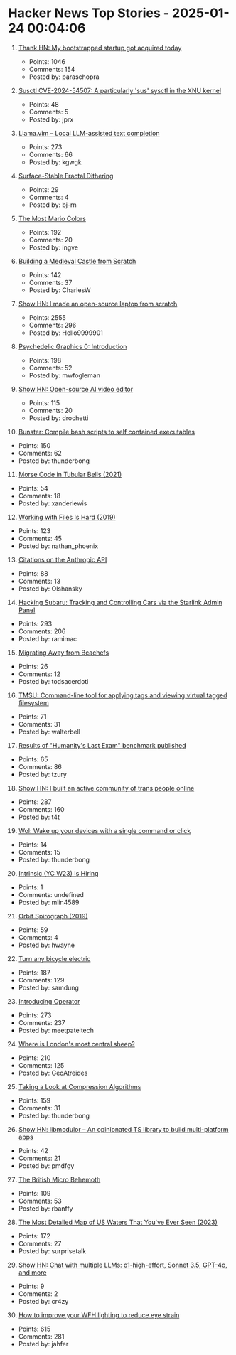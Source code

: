 # Hacker News Top Stories - 2025-01-24 00:04:06

1. [Thank HN: My bootstrapped startup got acquired today](undefined)
   - Points: 1046
   - Comments: 154
   - Posted by: paraschopra

2. [Susctl CVE-2024-54507: A particularly 'sus' sysctl in the XNU kernel](https://jprx.io/cve-2024-54507/)
   - Points: 48
   - Comments: 5
   - Posted by: jprx

3. [Llama.vim – Local LLM-assisted text completion](https://github.com/ggml-org/llama.vim)
   - Points: 273
   - Comments: 66
   - Posted by: kgwgk

4. [Surface-Stable Fractal Dithering](https://github.com/runevision/Dither3D)
   - Points: 29
   - Comments: 4
   - Posted by: bj-rn

5. [The Most Mario Colors](https://lmnt.me/blog/the-most-mario-colors.html)
   - Points: 192
   - Comments: 20
   - Posted by: ingve

6. [Building a Medieval Castle from Scratch](https://www.guedelon.fr/en/)
   - Points: 142
   - Comments: 37
   - Posted by: CharlesW

7. [Show HN: I made an open-source laptop from scratch](https://www.byran.ee/posts/creation/)
   - Points: 2555
   - Comments: 296
   - Posted by: Hello9999901

8. [Psychedelic Graphics 0: Introduction](https://benpence.com/blog/post/psychedelic-graphics-0)
   - Points: 198
   - Comments: 52
   - Posted by: mwfogleman

9. [Show HN: Open-source AI video editor](https://github.com/fal-ai-community/video-starter-kit)
   - Points: 115
   - Comments: 20
   - Posted by: drochetti

10. [Bunster: Compile bash scripts to self contained executables](https://github.com/yassinebenaid/bunster)
   - Points: 150
   - Comments: 62
   - Posted by: thunderbong

11. [Morse Code in Tubular Bells (2021)](https://madpsy.uk/link-between-the-soundtrack-of-the-exorcist-and-amateur-radio/)
   - Points: 54
   - Comments: 18
   - Posted by: xanderlewis

12. [Working with Files Is Hard (2019)](https://danluu.com/deconstruct-files/)
   - Points: 123
   - Comments: 45
   - Posted by: nathan_phoenix

13. [Citations on the Anthropic API](https://www.anthropic.com/news/introducing-citations-api)
   - Points: 88
   - Comments: 13
   - Posted by: Olshansky

14. [Hacking Subaru: Tracking and Controlling Cars via the Starlink Admin Panel](https://samcurry.net/hacking-subaru)
   - Points: 293
   - Comments: 206
   - Posted by: ramimac

15. [Migrating Away from Bcachefs](https://blog.sesse.net/blog/tech/2025-01-20-21-45_migrating_away_from_bcachefs.html)
   - Points: 26
   - Comments: 12
   - Posted by: todsacerdoti

16. [TMSU: Command-line tool for applying tags and viewing virtual tagged filesystem](https://tmsu.org/)
   - Points: 71
   - Comments: 31
   - Posted by: walterbell

17. [Results of "Humanity's Last Exam" benchmark published](https://scale.com/blog/humanitys-last-exam-results)
   - Points: 65
   - Comments: 86
   - Posted by: tzury

18. [Show HN: I built an active community of trans people online](https://t4t.social/)
   - Points: 287
   - Comments: 160
   - Posted by: t4t

19. [Wol: Wake up your devices with a single command or click](https://github.com/Trugamr/wol)
   - Points: 14
   - Comments: 15
   - Posted by: thunderbong

20. [Intrinsic (YC W23) Is Hiring](undefined)
   - Points: 1
   - Comments: undefined
   - Posted by: mlin4589

21. [Orbit Spirograph (2019)](https://www.redblobgames.com/x/1903-orbit-spirograph/)
   - Points: 59
   - Comments: 4
   - Posted by: hwayne

22. [Turn any bicycle electric](https://dhruvvidyut.co.in/)
   - Points: 187
   - Comments: 129
   - Posted by: samdung

23. [Introducing Operator](https://openai.com/index/introducing-operator/)
   - Points: 273
   - Comments: 237
   - Posted by: meetpateltech

24. [Where is London's most central sheep?](https://diamondgeezer.blogspot.com/2025/01/londons-most-central-sheep.html)
   - Points: 210
   - Comments: 125
   - Posted by: GeoAtreides

25. [Taking a Look at Compression Algorithms](https://cefboud.github.io/posts/compression/)
   - Points: 159
   - Comments: 31
   - Posted by: thunderbong

26. [Show HN: libmodulor – An opinionated TS library to build multi-platform apps](https://github.com/c100k/libmodulor)
   - Points: 42
   - Comments: 21
   - Posted by: pmdfgy

27. [The British Micro Behemoth](https://www.abortretry.fail/p/the-british-micro-behemoth)
   - Points: 109
   - Comments: 53
   - Posted by: rbanffy

28. [The Most Detailed Map of US Waters That You've Ever Seen (2023)](https://www.esri.com/arcgis-blog/products/arcgis-living-atlas/water/the-most-detailed-map-of-us-waters-that-youve-ever-seen/)
   - Points: 172
   - Comments: 27
   - Posted by: surprisetalk

29. [Show HN: Chat with multiple LLMs: o1-high-effort, Sonnet 3.5, GPT-4o, and more](https://polychat.co)
   - Points: 9
   - Comments: 2
   - Posted by: cr4zy

30. [How to improve your WFH lighting to reduce eye strain](https://rustle.ca/posts/articles/work-from-home-lighting)
   - Points: 615
   - Comments: 281
   - Posted by: jahfer

